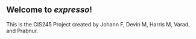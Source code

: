 ## Welcome to _*expresso*_!

This is the CIS245 Project created by Johann F, Devin M, Harris M, Varad, and Prabnur.
